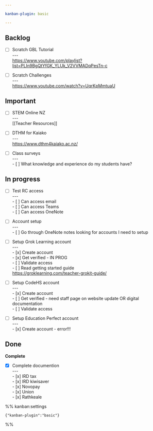 ```yaml
---

kanban-plugin: basic

---
```


## Backlog

- [ ] Scratch GBL Tutorial<br>---<br>https://www.youtube.com/playlist?list=PLIn9BgQtYfGK_YLUk_V2VVMADqPesTn-c
- [ ] Scratch Challenges<br>---<br>https://www.youtube.com/watch?v=UqrKpMmtuaU


## Important

- [ ] STEM Online NZ<br>---<br>[[Teacher Resources]]
- [ ] DTHM for Kaiako<br>---<br>https://www.dthm4kaiako.ac.nz/
- [ ] Class surveys<br>---<br>- [ ] What knowledge and experience do my students have?


## In progress

- [ ] Test RC access<br>---<br>- [ ] Can access email<br>- [ ] Can access Teams<br>- [ ] Can access OneNote
- [ ] Account setup<br>---<br>- [ ] Go through OneNote notes looking for accounts I need to setup
- [ ] Setup Grok Learning account<br>---<br>- [x] Create account<br>- [x] Get verified - IN PROG<br>- [ ] Validate access<br>- [ ] Read getting started guide<br>https://groklearning.com/teacher-grokit-guide/
- [ ] Setup CodeHS account<br>---<br>- [x] Create account<br>- [ ] Get verified - need staff page on website update OR digital documentation<br>- [ ] Validate access
- [ ] Setup Education Perfect account<br>---<br>- [x] Create account - error!!!


## Done

**Complete**
- [x] Complete documention<br>---<br>- [x] IRD tax<br>- [x] IRD kiwisaver<br>- [x] Novopay<br>- [x] Union<br>- [x] Rathkeale




%% kanban:settings
```
{"kanban-plugin":"basic"}
```
%%